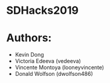 # SDHacks2019

# Authors:
- Kevin Dong
- Victoria Edeeva (vedeeva)
- Vincente Montoya (looneyvincente)
- Donald Wolfson (dwolfson486)
